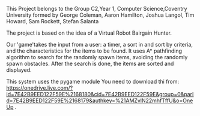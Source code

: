 
This Project belongs to the Group C2,Year 1, Computer Science,Coventry University formed by George Coleman, Aaron Hamilton, Joshua Langol, Tim Howard, Sam Rockett, Stefan Salanta

The project is based on the idea of a Virtual Robot Bairgain Hunter.

Our 'game'takes the input from a user: a timer, a sort in and sort by criteria, and the characteristics for the items to be found.
It uses A* pathfinding algorithm to search for the randomly spawn items, avoiding the randomly spawn obstacles.
After the search is done, the items are sorted and displayed.

This system uses the pygame module
You need to download thi from:
https://onedrive.live.com/?id=7E42B9EED122F59E%2168180&cid=7E42B9EED122F59E&group=0&parId=7E42B9EED122F59E%2168179&authkey=%21AMZvlN22mhfTffU&o=OneUp
.
